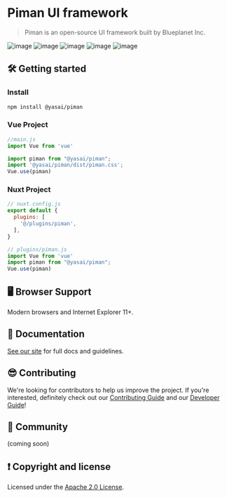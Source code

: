 # Piman UI framework
> Piman is an open-source UI framework built by Blueplanet Inc.

![image](https://badgen.net/badge/vue/2.x/green) ![image](https://badgen.net/badge/npm/v16.13.0/red) ![image](https://badgen.net/badge/license/Apache-2.0/orange) ![image](https://badgen.net/badge/PRs/welcome/green) ![image](https://badgen.net/badge/chat/discord/blue) 

## 🛠 Getting started

### Install
```bash
npm install @yasai/piman
```

### Vue Project
```js
//main.js
import Vue from 'vue'

import piman from "@yasai/piman";
import '@yasai/piman/dist/piman.css';
Vue.use(piman)
```

### Nuxt Project
```js
// nuxt.config.js
export default {
  plugins: [
    '@/plugins/piman',
  ],
}

// plugins/piman.js
import Vue from 'vue'
import piman from "@yasai/piman";
Vue.use(piman)
```

## 🖥 Browser Support
Modern browsers and Internet Explorer 11+.


## 📖 Documentation
[See our site](https://piman.notion.site/Piman-6389e4787ceb405abe42ffb37cfe1ca4) for full docs and guidelines.

## 😎 Contributing
We're looking for contributors to help us improve the project. If you're interested, definitely check out our [Contributing Guide](https://github.com/ya-sai/piman/blob/main/CONTRIBUTING.md) and our [Developer Guide](https://www.notion.so/piman/Developer-4d5c910dfbee4066b455cb07d0684af8)! 

## 💬 Community
(coming soon)

## ❗ Copyright and license 
Licensed under the [Apache 2.0 License](https://github.com/ya-sai/piman/blob/main/LICENSE).
